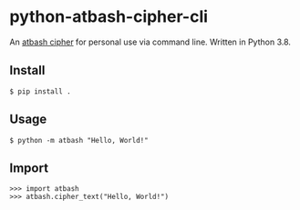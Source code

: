 # python-atbash-cipher-cli
An [atbash cipher](https://en.wikipedia.org/wiki/Atbash) for personal use via command line. Written in Python 3.8.

## Install
```
$ pip install .
```

## Usage
```
$ python -m atbash "Hello, World!"
```

## Import

```
>>> import atbash
>>> atbash.cipher_text("Hello, World!")
```